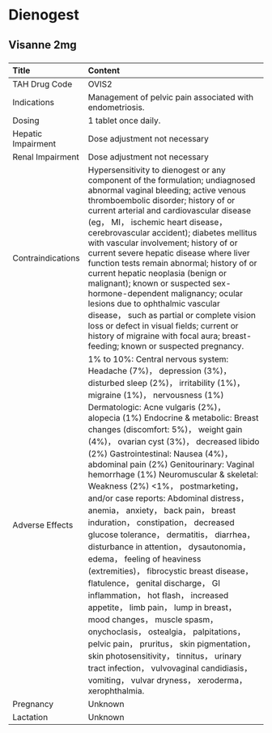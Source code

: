 # Dienogest

## Visanne 2mg

##### 

| Title              | Content                                                                                                                                                                                                                                                                                                                                                                                                                                                                                                                                                                                                                                                                                                                                                                                                                                                                                                                                                                                                                                                                                                                                                     |
|:-------------------|:------------------------------------------------------------------------------------------------------------------------------------------------------------------------------------------------------------------------------------------------------------------------------------------------------------------------------------------------------------------------------------------------------------------------------------------------------------------------------------------------------------------------------------------------------------------------------------------------------------------------------------------------------------------------------------------------------------------------------------------------------------------------------------------------------------------------------------------------------------------------------------------------------------------------------------------------------------------------------------------------------------------------------------------------------------------------------------------------------------------------------------------------------------|
| TAH Drug Code      | OVIS2                                                                                                                                                                                                                                                                                                                                                                                                                                                                                                                                                                                                                                                                                                                                                                                                                                                                                                                                                                                                                                                                                                                                                       |
| Indications        | Management of pelvic pain associated with endometriosis.                                                                                                                                                                                                                                                                                                                                                                                                                                                                                                                                                                                                                                                                                                                                                                                                                                                                                                                                                                                                                                                                                                    |
| Dosing             | 1 tablet once daily.                                                                                                                                                                                                                                                                                                                                                                                                                                                                                                                                                                                                                                                                                                                                                                                                                                                                                                                                                                                                                                                                                                                                        |
| Hepatic Impairment | Dose adjustment not necessary                                                                                                                                                                                                                                                                                                                                                                                                                                                                                                                                                                                                                                                                                                                                                                                                                                                                                                                                                                                                                                                                                                                               |
| Renal Impairment   | Dose adjustment not necessary                                                                                                                                                                                                                                                                                                                                                                                                                                                                                                                                                                                                                                                                                                                                                                                                                                                                                                                                                                                                                                                                                                                               |
| Contraindications  | Hypersensitivity to dienogest or any component of the formulation; undiagnosed abnormal vaginal bleeding; active venous thromboembolic disorder; history of or current arterial and cardiovascular disease (eg， MI， ischemic heart disease， cerebrovascular accident); diabetes mellitus with vascular involvement; history of or current severe hepatic disease where liver function tests remain abnormal; history of or current hepatic neoplasia (benign or malignant); known or suspected sex-hormone-dependent malignancy; ocular lesions due to ophthalmic vascular disease， such as partial or complete vision loss or defect in visual fields; current or history of migraine with focal aura; breast-feeding; known or suspected pregnancy.                                                                                                                                                                                                                                                                                                                                                                                                   |
| Adverse Effects    | 1% to 10%: Central nervous system: Headache (7%)， depression (3%)， disturbed sleep (2%)， irritability (1%)， migraine (1%)， nervousness (1%) Dermatologic: Acne vulgaris (2%)， alopecia (1%) Endocrine & metabolic: Breast changes (discomfort: 5%)， weight gain (4%)， ovarian cyst (3%)， decreased libido (2%) Gastrointestinal: Nausea (4%)， abdominal pain (2%) Genitourinary: Vaginal hemorrhage (1%) Neuromuscular & skeletal: Weakness (2%) <1%， postmarketing， and/or case reports: Abdominal distress， anemia， anxiety， back pain， breast induration， constipation， decreased glucose tolerance， dermatitis， diarrhea， disturbance in attention， dysautonomia， edema， feeling of heaviness (extremities)， fibrocystic breast disease， flatulence， genital discharge， GI inflammation， hot flash， increased appetite， limb pain， lump in breast， mood changes， muscle spasm， onychoclasis， ostealgia， palpitations， pelvic pain， pruritus， skin pigmentation， skin photosensitivity， tinnitus， urinary tract infection， vulvovaginal candidiasis， vomiting， vulvar dryness， xeroderma， xerophthalmia. |
| Pregnancy          | Unknown                                                                                                                                                                                                                                                                                                                                                                                                                                                                                                                                                                                                                                                                                                                                                                                                                                                                                                                                                                                                                                                                                                                                                     |
| Lactation          | Unknown                                                                                                                                                                                                                                                                                                                                                                                                                                                                                                                                                                                                                                                                                                                                                                                                                                                                                                                                                                                                                                                                                                                                                     |

